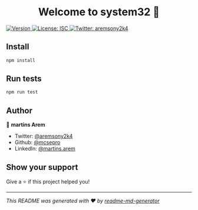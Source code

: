 <h1 align="center">Welcome to system32 👋</h1>
<p>
  <a href="https://www.npmjs.com/package/system32" target="_blank">
    <img alt="Version" src="https://img.shields.io/npm/v/system32.svg">
  </a>
  <a href="#" target="_blank">
    <img alt="License: ISC" src="https://img.shields.io/badge/License-ISC-yellow.svg" />
  </a>
  <a href="https://twitter.com/aremsony2k4" target="_blank">
    <img alt="Twitter: aremsony2k4" src="https://img.shields.io/twitter/follow/aremsony2k4.svg?style=social" />
  </a>
</p>

## Install

```sh
npm install
```

## Run tests

```sh
npm run test
```

## Author

👤 **martins Arem**

* Twitter: [@aremsony2k4](https://twitter.com/aremsony2k4)
* Github: [@mcsepro](https://github.com/mcsepro)
* LinkedIn: [@martins.arem](https://linkedin.com/in/martins.arem)

## Show your support

Give a ⭐️ if this project helped you!

***
_This README was generated with ❤️ by [readme-md-generator](https://github.com/kefranabg/readme-md-generator)_